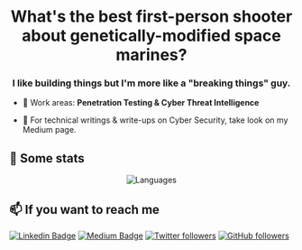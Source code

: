 <h1 align="center">What's the best first-person shooter about genetically-modified space marines?</h1>
<h3 align="center">I like building things but I'm more like a "breaking things" guy.</h3>

- 🔭 Work areas: **Penetration Testing & Cyber Threat Intelligence**

- 📝 For technical writings & write-ups on Cyber Security, take look on my Medium page.

## 📌 Some stats

<p align="center">
  <img  src="https://github-readme-stats.vercel.app/api/top-langs/?username=0xpr0N3rd&layout=compact&hide=html,css" alt="Languages" />
</p>

## 📫 If you want to reach me

[![Linkedin Badge](https://img.shields.io/badge/Anıl%20Celik-Connect%20on%20linkedin-black?style=for-the-badge&logo=linkedin)](https://www.linkedin.com/in/anilcelik97/) 
[![Medium Badge](https://img.shields.io/badge/Anıl%20Celik-follow%20on%20medium-black?style=for-the-badge&logo=medium)](https://medium.com/@anilcelik)
[![Twitter followers](https://img.shields.io/badge/Anıl%20Celik-follow%20on%20twitter-black?style=for-the-badge&logo=twitter)](https://twitter.com/ccelikanil)
[![GitHub followers](https://img.shields.io/github/viewers/0xpr0N3rd?style=plastic&logo=github)](https://github.com/0xpr0N3rd)
